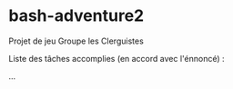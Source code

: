# bash-adventure2

Projet de jeu Groupe les Clerguistes

Liste des tâches accomplies (en accord avec l'énnoncé) :

...
